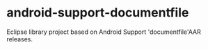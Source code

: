 # android-support-documentfile
 Eclipse library project based on Android Support 'documentfile'AAR releases.
